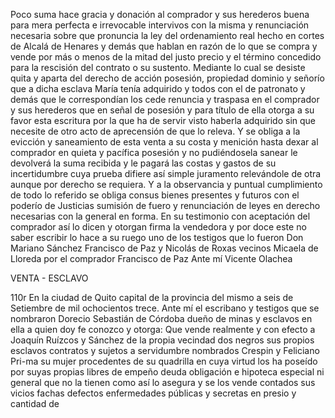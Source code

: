 Poco suma hace gracia y donación al comprador y sus herederos buena para mera perfecta e irrevocable intervivos con la misma y renunciación necesaria sobre que pronuncia la ley del ordenamiento real hecho en cortes de Alcalá de Henares y demás que hablan en razón de lo que se compra y vende por más o menos de la mitad del justo precio y el término concedido para la rescisión del contrato o su sustento. Mediante lo cual se desiste quita y aparta del derecho de acción posesión, propiedad dominio y señorío que a dicha esclava María tenía adquirido y todos con el de patronato y demás que le correspondían los cede renuncia y traspasa en el comprador y sus herederos que en señal de posesión y para título de ella otorga a su favor esta escritura por la que ha de servir visto haberla adquirido sin que necesite de otro acto de aprecensión de que lo releva. Y se obliga a la evicción y saneamiento de esta venta a su costa y menición hasta dexar al comprador en quieta y pacífica posesión y no pudiéndosela sanear le devolverá la suma recibida y le pagará las costas y gastos de su incertidumbre cuya prueba difiere así simple juramento relevándole de otra aunque por derecho se requiera. Y a la observancia y puntual cumplimiento de todo lo referido se obliga consus bienes presentes y futuros con el poderío de Justicias sumisión de fuero y renunciación de leyes en derecho necesarias con la general en forma. En su testimonio con aceptación del comprador así lo dicen y otorgan firma la vendedora y por doce este no saber escribir lo hace a su ruego uno de los testigos que lo fueron Don Mariano Sánchez Francisco de Paz y Nicolás de Roxas vecinos Micaela de Lloreda por el comprador Francisco de Paz Ante mí Vicente Olachea

VENTA - ESCLAVO

110r En la ciudad de Quito capital de la provincia del mismo a seis de Setiembre de mil ochocientos trece. Ante mí el escribano y testigos que se nombraron Dorecio Sebastián de Córdoba dueño de minas y esclavos en ella a quien doy fe conozco y otorga: Que vende realmente y con efecto a Joaquín Ruízcos y Sánchez de la propia vecindad dos negros sus propios esclavos contratos y sujetos a servidumbre nombrados Crespin y Feliciano Pri-ma su mujer procedentes de su quadrilla en cuya virtud los ha poseído por suyas propias libres de empeño deuda obligación e hipoteca especial ni general que no la tienen como así lo asegura y se los vende contados sus vicios fachas defectos enfermedades públicas y secretas en presio y cantidad de